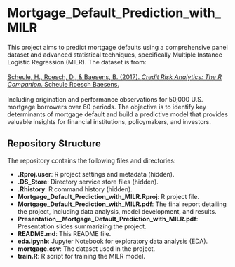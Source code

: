 # Mortgage_Default_Prediction_with_MILR
This project aims to predict mortgage defaults using a comprehensive panel dataset and advanced statistical techniques, specifically Multiple Instance Logistic Regression (MILR). The dataset is from:<br><br>
[Scheule, H., Roesch, D., & Baesens, B. (2017). *Credit Risk Analytics: The R Companion*. Scheule Roesch Baesens.](http://www.creditriskanalytics.net/datasets-private2.html)<br><br>
Including origination and performance observations for 50,000 U.S. mortgage borrowers over 60 periods. The objective is to identify key determinants of mortgage default and build a predictive model that provides valuable insights for financial institutions, policymakers, and investors.

## Repository Structure

The repository contains the following files and directories:

- **.Rproj.user**: R project settings and metadata (hidden).
- **.DS_Store**: Directory service store files (hidden).
- **.Rhistory**: R command history (hidden).
- **Mortgage_Default_Prediction_with_MILR.Rproj**: R project file.
- **Mortgage_Default_Prediction_with_MILR.pdf**: The final report detailing the project, including data analysis, model development, and results.
- **Presentation__Mortgage_Default_Prediction_with_MILR.pdf**: Presentation slides summarizing the project.
- **README.md**: This README file.
- **eda.ipynb**: Jupyter Notebook for exploratory data analysis (EDA).
- **mortgage.csv**: The dataset used in the project.
- **train.R**: R script for training the MILR model.


